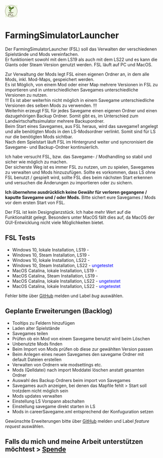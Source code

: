 <img src="src/logo.png" width="40"/>

# FarmingSimulatorLauncher

Der FarmingSimulatorLauncher (FSL) soll das Verwalten der verschiedenen Spielstände und Mods vereinfachen.  
Er funktioniert sowohl mit dem LS19 als auch mit dem LS22 und es kann die Giants oder Steam Version genutzt werden. FSL läuft auf PC und MacOS.  
  
Zur Verwaltung der Mods legt FSL einen eigenen Ordner an, in dem alle Mods, inkl. Mod-Maps, gespeichert werden.  
Es ist Möglich, von einem Mod oder einer Map mehrere Versionen in FSL zu importieren und in unterschiedlichen Savegames unterschiedliche Versionen zu nutzen.  
!!! Es ist aber weiterhin nicht möglich in einem Savegame unterschiedliche Versionen des selben Mods zu verwenden. !!!  
Weiterhin erzeugt FSL für jedes Savegame einen eigenen Ordner und einen dazugehörigen Backup Ordner. Somit gibt es, im Unterschied zum Landwirtschaftssimulator mehrere Backupordner.  
Beim Start eines Savegames, aus FSL heraus, wird das savegame1 angelegt und alle benötigten Mods in den LS-Modsordner verlinkt. Somit sind für LS nur die benötigten Mods sichtbar.  
Nach dem Spielstart läuft FSL im Hintergrund weiter und syncronisiert die Savegame- und Backup-Ordner kontinuierlich.  
  
Ich habe versucht FSL, bzw. das Savegame- / Modhandling so stabil und sicher wie möglich zu machen.  
Der sicherste Weg ist es immer FSL zu nutzen, um zu spielen, Savegames zu verwalten und Mods hinzuzufügen. Sollte es vorkommen, dass LS ohne FSL benutzt / gespielt wird, sollte FSL dies beim nächsten Start erkennen und versuchen die Änderungen zu importieren oder zu sichern.

**Ich übernehme ausdrücklich keine Gewähr für verloren gegangene / kaputte Savegame und / oder Mods.**
Bitte sichert eure Savegames / Mods vor dem ersten Start von FSL.

Der FSL ist kein Designglanzstück. Ich habe mehr Wert auf die Funktionalität gelegt. Besonders unter MacOS fällt dies auf, da MacOS der GUI-Entwicklung nicht viele Möglichkeiten bietet.


## FSL Tests
* Windows 10, lokale Installation, LS19 - 
* Windows 10, Steam Installation, LS19 - 
* Windows 10, lokale Installation, LS22 - 
* Windows 10, Steam Installation, LS22 - <span style="color:blue">ungetestet</span>
* MacOS Catalina, lokale Installation, LS19 - 
* MacOS Catalina, Steam Installation, LS19 - 
* MacOS Catalina, lokale Installation, LS22 - <span style="color:blue">ungetestet</span>
* MacOS Catalina, lokale Installation, LS22 - <span style="color:blue">ungetestet</span>

Fehler bitte über [GitHub](https://github.com/Dueesberch/FarmingSimulatorLauncher/issues/new) melden und Label *bug* auswählen.

## Geplante Erweiterungen (Backlog)
* Tooltips zu Feldern hinzufügen
* Laden alter Spielstände
* Savegames teilen
* Prüfen ob ein Mod von einem Savegame benutzt wird beim Löschen
* Unbenutzte Mods finden
* Beim Import von Mods prüfen ob diese zur gewählten Version passen
* Beim Anlegen eines neuen Savegames den savegame Ordner mit default Dateien erstellen
* Verwalten von Ordnern wie modsettings etc.
* Mods (Qelldatei) nach import Moddatei löschen anstatt gesamten Ordner
* Auswahl des Backup Ordners beim import von Savegames
* Savegames auch anzeigen, bei denen das Mapfile fehlt > Start soll trotzdem nicht möglich sein
* Mods updates verwalten
* Einstellung LS Vorspann abschalten
* Einstellung savegame direkt starten in LS
* Mods in careerSavegame.xml entsprechend der Konfuguration setzen

Gewünschte Erweiterungen bitte über [GitHub](https://github.com/Dueesberch/FarmingSimulatorLauncher/issues/new) melden und Label *feature request* auswählen.  
  
## Falls du mich und meine Arbeit unterstützen möchtest > [Spende](https://www.paypal.com/donate/?hosted_button_id=ZR4EGNDAVD4Q4)  
